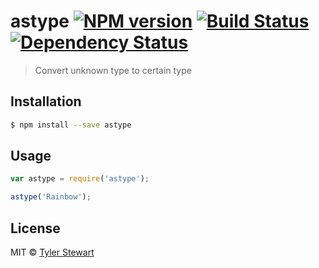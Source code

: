 # astype [![NPM version][npm-image]][npm-url] [![Build Status][travis-image]][travis-url] [![Dependency Status][daviddm-image]][daviddm-url]
> Convert unknown type to certain type

## Installation

```sh
$ npm install --save astype
```

## Usage

```js
var astype = require('astype');

astype('Rainbow');
```
## License

MIT © [Tyler Stewart]()


[npm-image]: https://badge.fury.io/js/astype.svg
[npm-url]: https://npmjs.org/package/astype
[travis-image]: https://travis-ci.org/stewarttylerr/astype.svg?branch=master
[travis-url]: https://travis-ci.org/stewarttylerr/astype
[daviddm-image]: https://david-dm.org/stewarttylerr/astype.svg?theme=shields.io
[daviddm-url]: https://david-dm.org/stewarttylerr/astype
